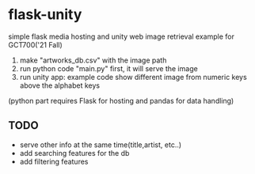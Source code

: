 # flask-unity
simple flask media hosting and unity web image retrieval example for GCT700('21 Fall)

1. make "artworks_db.csv" with the image path
2. run python code "main.py" first, it will serve the image
3. run unity app: example code show different image from numeric keys above the alphabet keys

(python part requires Flask for hosting and pandas for data handling)

## TODO
* serve other info at the same time(title,artist, etc..)
* add searching features for the db
* add filtering features
